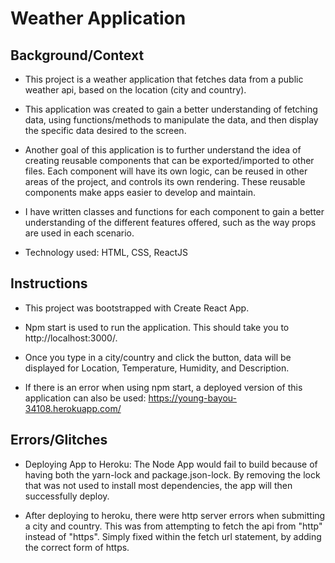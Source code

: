 # Weather Application

## Background/Context

* This project is a weather application that fetches data from a public weather api, based on the location (city and country).

* This application was created to gain a better understanding of fetching data, using functions/methods to manipulate the data, and then display the specific data desired to the screen.

* Another goal of this application is to further understand the idea of creating reusable components that can be exported/imported to other files. Each component will have its own logic, can be reused in other areas of the project, and controls its own rendering. These reusable components make apps easier to develop and maintain.

* I have written classes and functions for each component to gain a better understanding of the different features offered, such as the way props are used in each scenario.

* Technology used: HTML, CSS, ReactJS

## Instructions

* This project was bootstrapped with Create React App.

* Npm start is used to run the application. This should take you to http://localhost:3000/.

* Once you type in a city/country and click the button, data will be displayed for Location, Temperature, Humidity, and Description.

* If there is an error when using npm start, a deployed version of this application can also be used: https://young-bayou-34108.herokuapp.com/

## Errors/Glitches

* Deploying App to Heroku: The Node App would fail to build because of having both the yarn-lock and package.json-lock. By removing the lock that was not used to install most dependencies, the app will then successfully deploy.

* After deploying to heroku, there were http server errors when submitting a city and country. This was from attempting to fetch the api from "http" instead of "https". Simply fixed within the fetch url statement, by adding the correct form of https.
